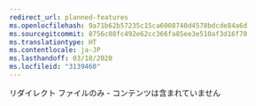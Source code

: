 ```yaml
---
redirect_url: planned-features
ms.openlocfilehash: 9a71b62b57235c15ca6008740d4578bdcde84a6d
ms.sourcegitcommit: 8756c08fc492e62cc366fa85ee3e510af3d16f70
ms.translationtype: HT
ms.contentlocale: ja-JP
ms.lasthandoff: 03/18/2020
ms.locfileid: "3139460"
---
```

リダイレクト ファイルのみ - コンテンツは含まれていません